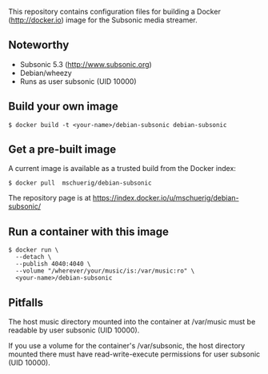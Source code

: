 
This repository contains configuration files for building a 
Docker (http://docker.io) image for the Subsonic media streamer.

## Noteworthy

* Subsonic 5.3 (http://www.subsonic.org)
* Debian/wheezy
* Runs as user subsonic (UID 10000)

## Build your own image

```shell
$ docker build -t <your-name>/debian-subsonic debian-subsonic
```

## Get a pre-built image

A current image is available as a trusted build from the Docker index:

```shell
$ docker pull  mschuerig/debian-subsonic
```

The repository page is at
https://index.docker.io/u/mschuerig/debian-subsonic/


## Run a container with this image

```shell
$ docker run \
  --detach \
  --publish 4040:4040 \
  --volume "/wherever/your/music/is:/var/music:ro" \
  <your-name>/debian-subsonic

```

## Pitfalls

The host music directory mounted into the container at /var/music must be
readable by user subsonic (UID 10000).

If you use a volume for the container's /var/subsonic, the host directory
mounted there must have read-write-execute permissions for user
subsonic (UID 10000).
